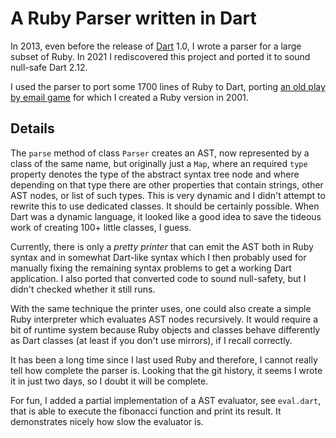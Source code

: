 A Ruby Parser written in Dart
=============================

In 2013, even before the release of [Dart](https://dart.dev/) 1.0, I wrote a
parser for a large subset of Ruby. In 2021 I rediscovered this project and
ported it to sound null-safe Dart 2.12.

I used the parser to port some 1700 lines of Ruby to Dart, porting [an old
play by email game](https://github.com/sma/rainbowsend) for which I created
a Ruby version in 2001.

Details
-------
The `parse` method of class `Parser` creates an AST, now represented by a
class of the same name, but originally just a `Map`, where an required `type`
property denotes the type of the abstract syntax tree node and where depending
on that type there are other properties that contain strings, other AST nodes,
or list of such types. This is very dynamic and I didn't attempt to rewrite
this to use dedicated classes. It should be certainly possible. When Dart was
a dynamic language, it looked like a good idea to save the tideous work of
creating 100+ little classes, I guess.

Currently, there is only a _pretty printer_ that can emit the AST both in Ruby
syntax and in somewhat Dart-like syntax which I then probably used for manually
fixing the remaining syntax problems to get a working Dart application. I also
ported that converted code to sound null-safety, but I didn't checked whether
it still runs.

With the same technique the printer uses, one could also create a simple Ruby
interpreter which evaluates AST nodes recursively. It would require a bit of
runtime system because Ruby objects and classes behave differently as Dart
classes (at least if you don't use mirrors), if I recall correctly.

It has been a long time since I last used Ruby and therefore, I cannot really
tell how complete the parser is. Looking that the git history, it seems I
wrote it in just two days, so I doubt it will be complete.

For fun, I added a partial implementation of a AST evaluator, see `eval.dart`,
that is able to execute the fibonacci function and print its result. It
demonstrates nicely how slow the evaluator is.
